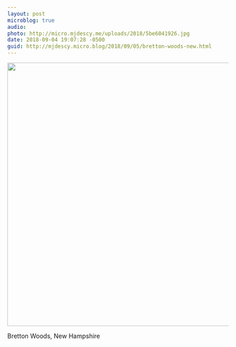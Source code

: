 ```yaml
---
layout: post
microblog: true
audio: 
photo: http://micro.mjdescy.me/uploads/2018/5be6041926.jpg
date: 2018-09-04 19:07:28 -0500
guid: http://mjdescy.micro.blog/2018/09/05/bretton-woods-new.html
---
```

<a href="http://micro.mjdescy.me/uploads/2018/5be6041926.jpg"><img src="http://micro.mjdescy.me/uploads/2018/5be6041926.jpg" width="600" height="337" style="height: auto;" class="sunlit_image" /></a>

Bretton Woods, New Hampshire

